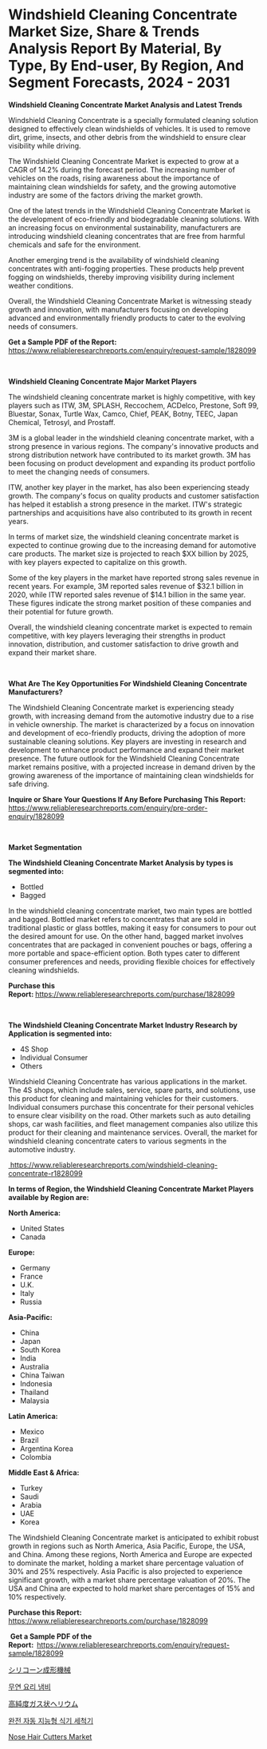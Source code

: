 <p><h1>Windshield Cleaning Concentrate Market Size, Share & Trends Analysis Report By Material, By Type, By End-user, By Region, And Segment Forecasts, 2024 - 2031</h1></p><p><strong>Windshield Cleaning Concentrate Market Analysis and Latest Trends</strong></p>
<p><p>Windshield Cleaning Concentrate is a specially formulated cleaning solution designed to effectively clean windshields of vehicles. It is used to remove dirt, grime, insects, and other debris from the windshield to ensure clear visibility while driving.</p><p>The Windshield Cleaning Concentrate Market is expected to grow at a CAGR of 14.2% during the forecast period. The increasing number of vehicles on the roads, rising awareness about the importance of maintaining clean windshields for safety, and the growing automotive industry are some of the factors driving the market growth.</p><p>One of the latest trends in the Windshield Cleaning Concentrate Market is the development of eco-friendly and biodegradable cleaning solutions. With an increasing focus on environmental sustainability, manufacturers are introducing windshield cleaning concentrates that are free from harmful chemicals and safe for the environment.</p><p>Another emerging trend is the availability of windshield cleaning concentrates with anti-fogging properties. These products help prevent fogging on windshields, thereby improving visibility during inclement weather conditions.</p><p>Overall, the Windshield Cleaning Concentrate Market is witnessing steady growth and innovation, with manufacturers focusing on developing advanced and environmentally friendly products to cater to the evolving needs of consumers.</p></p>
<p><strong>Get a Sample PDF of the Report:&nbsp;</strong> <a href="https://www.reliableresearchreports.com/enquiry/request-sample/1828099">https://www.reliableresearchreports.com/enquiry/request-sample/1828099</a></p>
<p>&nbsp;</p>
<p><strong>Windshield Cleaning Concentrate Major Market Players</strong></p>
<p><p>The windshield cleaning concentrate market is highly competitive, with key players such as ITW, 3M, SPLASH, Reccochem, ACDelco, Prestone, Soft 99, Bluestar, Sonax, Turtle Wax, Camco, Chief, PEAK, Botny, TEEC, Japan Chemical, Tetrosyl, and Prostaff. </p><p>3M is a global leader in the windshield cleaning concentrate market, with a strong presence in various regions. The company's innovative products and strong distribution network have contributed to its market growth. 3M has been focusing on product development and expanding its product portfolio to meet the changing needs of consumers.</p><p>ITW, another key player in the market, has also been experiencing steady growth. The company's focus on quality products and customer satisfaction has helped it establish a strong presence in the market. ITW's strategic partnerships and acquisitions have also contributed to its growth in recent years.</p><p>In terms of market size, the windshield cleaning concentrate market is expected to continue growing due to the increasing demand for automotive care products. The market size is projected to reach $XX billion by 2025, with key players expected to capitalize on this growth.</p><p>Some of the key players in the market have reported strong sales revenue in recent years. For example, 3M reported sales revenue of $32.1 billion in 2020, while ITW reported sales revenue of $14.1 billion in the same year. These figures indicate the strong market position of these companies and their potential for future growth. </p><p>Overall, the windshield cleaning concentrate market is expected to remain competitive, with key players leveraging their strengths in product innovation, distribution, and customer satisfaction to drive growth and expand their market share.</p></p>
<p>&nbsp;</p>
<p><strong>What Are The Key Opportunities For Windshield Cleaning Concentrate Manufacturers?</strong></p>
<p><p>The Windshield Cleaning Concentrate market is experiencing steady growth, with increasing demand from the automotive industry due to a rise in vehicle ownership. The market is characterized by a focus on innovation and development of eco-friendly products, driving the adoption of more sustainable cleaning solutions. Key players are investing in research and development to enhance product performance and expand their market presence. The future outlook for the Windshield Cleaning Concentrate market remains positive, with a projected increase in demand driven by the growing awareness of the importance of maintaining clean windshields for safe driving.</p></p>
<p><strong>Inquire or Share Your Questions If Any Before Purchasing This Report:</strong> <a href="https://www.reliableresearchreports.com/enquiry/pre-order-enquiry/1828099">https://www.reliableresearchreports.com/enquiry/pre-order-enquiry/1828099</a></p>
<p>&nbsp;</p>
<p><strong>Market Segmentation</strong></p>
<p><strong>The Windshield Cleaning Concentrate Market Analysis by types is segmented into:</strong></p>
<p><ul><li>Bottled</li><li>Bagged</li></ul></p>
<p><p>In the windshield cleaning concentrate market, two main types are bottled and bagged. Bottled market refers to concentrates that are sold in traditional plastic or glass bottles, making it easy for consumers to pour out the desired amount for use. On the other hand, bagged market involves concentrates that are packaged in convenient pouches or bags, offering a more portable and space-efficient option. Both types cater to different consumer preferences and needs, providing flexible choices for effectively cleaning windshields.</p></p>
<p><strong>Purchase this Report:&nbsp;</strong><a href="https://www.reliableresearchreports.com/purchase/1828099">https://www.reliableresearchreports.com/purchase/1828099</a></p>
<p>&nbsp;</p>
<p><strong>The Windshield Cleaning Concentrate Market Industry Research by Application is segmented into:</strong></p>
<p><ul><li>4S Shop</li><li>Individual Consumer</li><li>Others</li></ul></p>
<p><p>Windshield Cleaning Concentrate has various applications in the market. The 4S shops, which include sales, service, spare parts, and solutions, use this product for cleaning and maintaining vehicles for their customers. Individual consumers purchase this concentrate for their personal vehicles to ensure clear visibility on the road. Other markets such as auto detailing shops, car wash facilities, and fleet management companies also utilize this product for their cleaning and maintenance services. Overall, the market for windshield cleaning concentrate caters to various segments in the automotive industry.</p></p>
<p><a href="https://www.reliableresearchreports.com/windshield-cleaning-concentrate-r1828099">&nbsp;https://www.reliableresearchreports.com/windshield-cleaning-concentrate-r1828099</a></p>
<p><strong>In terms of Region, the Windshield Cleaning Concentrate Market Players available by Region are:</strong></p>
<p>
    <p> <strong> North America: </strong>
        <ul>
            <li>United States</li>
            <li>Canada</li>
        </ul>
        </p> 
    <p> <strong> Europe: </strong>
        <ul>
            <li>Germany</li>
            <li>France</li>
            <li>U.K.</li>
            <li>Italy</li>
            <li>Russia</li>
        </ul>
        </p> 
    <p> <strong> Asia-Pacific: </strong>
        <ul>
            <li>China</li>
            <li>Japan</li>
            <li>South Korea</li>
            <li>India</li>
            <li>Australia</li>
            <li>China Taiwan</li>
            <li>Indonesia</li>
            <li>Thailand</li>
            <li>Malaysia</li>
        </ul>
        </p> 
    <p> <strong> Latin America: </strong>
        <ul>
            <li>Mexico</li>
            <li>Brazil</li>
            <li>Argentina Korea</li>
            <li>Colombia</li>
        </ul>
        </p> 
    <p> <strong> Middle East & Africa: </strong>
        <ul>
            <li>Turkey</li>
            <li>Saudi</li>
            <li>Arabia</li>
            <li>UAE</li>
            <li>Korea</li>
        </ul>
    </p>
    </p>
<p><p>The Windshield Cleaning Concentrate market is anticipated to exhibit robust growth in regions such as North America, Asia Pacific, Europe, the USA, and China. Among these regions, North America and Europe are expected to dominate the market, holding a market share percentage valuation of 30% and 25% respectively. Asia Pacific is also projected to experience significant growth, with a market share percentage valuation of 20%. The USA and China are expected to hold market share percentages of 15% and 10% respectively.</p></p>
<p><strong>Purchase this Report: </strong><a href="https://www.reliableresearchreports.com/purchase/1828099">https://www.reliableresearchreports.com/purchase/1828099</a></p>
<p>&nbsp;<strong>Get a Sample PDF of the Report:&nbsp;&nbsp;</strong><a href="https://www.reliableresearchreports.com/enquiry/request-sample/1828099">https://www.reliableresearchreports.com/enquiry/request-sample/1828099</a></p>
<p><strong></strong></p>
<p><p><a href="https://github.com/DemarcusKuhlman/Market-Research-Report-List-1/blob/main/1789855145288.md">シリコーン成形機械</a></p><p><a href="https://github.com/ROBERTS65DAVID/Market-Research-Report-List-1/blob/main/7106165153420.md">무연 요리 냄비</a></p><p><a href="https://github.com/DudleyFerry/Market-Research-Report-List-1/blob/main/5024469145289.md">高純度ガス状ヘリウム</a></p><p><a href="https://github.com/milikokao84/Market-Research-Report-List-1/blob/main/7702206153421.md">완전 자동 지능형 식기 세척기</a></p><p><a href="https://github.com/qrkceaah30/Market-Research-Report-List-1/blob/main/nose-hair-cutters-market.md">Nose Hair Cutters Market</a></p></p>